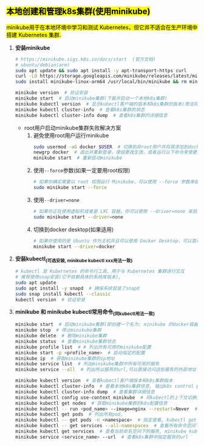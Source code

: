 ## <mark>本地创建和管理k8s集群(使用minikube)</mark> 
<mark>minikube用于在本地环境中学习和测试 Kubernetes，但它并不适合在生产环境中搭建 Kubernetes 集群.</mark>
1. **安装minikube**
    ```bash
    # https://minikube.sigs.k8s.io/docs/start  (官方文档)
    # ubuntu/debian(arm)
    sudo apt update && sudo apt install -y apt-transport-https curl
    curl -LO https://storage.googleapis.com/minikube/releases/latest/minikube-linux-arm64
    sudo install minikube-linux-arm64 /usr/local/bin/minikube && rm minikube-linux-arm64

    minikube version  # 验证安装
    minikube start  # 启动minikube集群(下载并启动一个本地k8s集群)
    minikube kubectl version  # 显示kubectl客户端的版本和k8s集群的版本(用法同kubectl)
    minikube kubectl cluster-info  # 查看k8s集群的状态
    minikube kubectl cluster-info dump  # 查看k8s集群的详细信息
    ```
    - root用户启动minikube集群失败解决方案
        1. 避免使用root用户运行minikube
            ```bash
            sudo usermod -aG docker $USER  # 切换到非root用户并将其添加到docker组
            newgrp docker  # 退出并重新登录，使组更改生效，或者运行以下命令来使更改立即生效
            minikube start  # 重新启动minikube
            ```
        2. 使用`--force`参数(如果一定要用root权限)
            ```bash
            # 如果你确实需要以 root 权限运行 Minikube，可以使用 --force 参数来强制启动 Minikube（尽管这并不推荐）
            sudo minikube start --force
            ```
        3. 使用`--driver=none`
            ```bash
            # 如果你正在使用虚拟机或者是 LXC 容器，你可以使用 --driver=none 来启动 Minikube，这样就不需要 Docker 驱动了
            sudo minikube start --driver=none
            ```
        4. 切换到docker desktop(如果适用)
            ```bash
            # 如果你使用的是 Ubuntu 作为主机并且可以使用 Docker Desktop，可以尝试切换到 Docker Desktop 驱动，并避免使用 root 权限
            minikube start --driver=docker
            ```
            
2. **安装kubectl<sub>(可选安装, minikube kubectl xxx用法一致)</sub>**
    ```bash
    # kubectl 是 Kubernetes 的命令行工具，用于与 Kubernetes 集群进行交互
    # 推荐使用snap安装(它不依赖具体的系统库版本), 
    sudo apt update
    sudo apt install -y snapd  # 确保系统安装了snapd
    sudo snap install kubectl --classic    
    kubectl version  # 验证安装
    ```
    
3. **minikube 和 minikube kubectl常用命令<sub>(同kubectl用法一致)</sub>**
    ```bash
    minikube start  # 启动minikube集群(即创建一个名为: minikube 的docker容器)
    minikube stop  # 停止minikube集群
    minikube delete  # 删除minikube集群
    minikube status  # 查看minikube集群状态
    minikube profile list  # # 列出所有可用的minikube配置
    minikube start -p <profile_name>  # 启动指定的配置
    minikube ip  # 获取minikube集群的ip地址
    minikube service list  # 列出minikube集群中所有可用的服务
    minikube service --all  # 列出所以服务的url,可以直接访问这些服务的外部地址
    
    minikube kubectl version  # 查看kubectl客户端版本和k8s集群版本
    minikube kubectl cluster-info  # 查看本地k8s集群信息, 输出k8s control plane和CoreDNS地址, 其中ip为minukube容器的网络地址
    minikube kubectl cluster-info dump  # 查看集群详细信息
    minikube kubectl config use-context minikube  # 将kubectl的上下文切换到minikube集群
    minikube kubectl get nodes  # 获取minikube集群的k8s配置信息
    minikube kubectl -- run <pod_name> --image=nginx --restart=Never  # 创建pod, 名称必须以字母或数字开头和结尾, 且只能包含小写字母(a-z),数字(0-9)和短横线(-)
    minikube kubectl get pods  # 列出所有pod, 
    minikube kubectl -- get pods -n <namespace>  # 指定查看, kubectl get pods -n <namespace>
    minikube kubectl -- get services --all-namespaces  # 查看所有命令空间下的服务
    minikube kubectl get services  # 查看当前命名空间下的服务, minikube kubectl get svc(简写)
    minikube service <service_name> --url  # 查看k8s集群中指定服务的url
    
    
    ```
